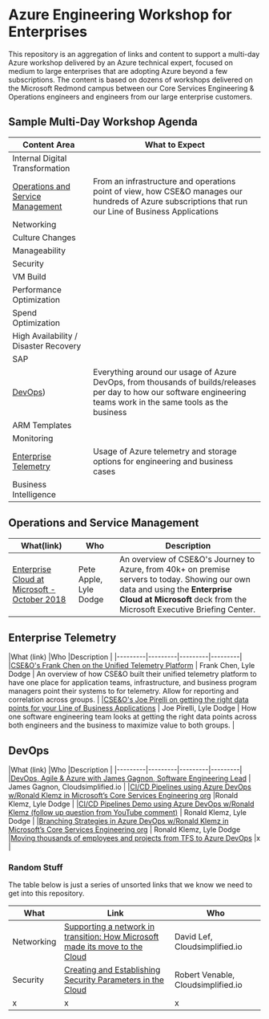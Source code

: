 # Azure Engineering Workshop for Enterprises

This repository is an aggregation of links and content to support a multi-day Azure workshop delivered by an Azure technical expert, focused on medium to large enterprises that are adopting Azure beyond a few subscriptions. The content is based on dozens of workshops delivered on the Microsoft Redmond campus between our Core Services Engineering & Operations engineers and engineers from our large enterprise customers.

## Sample Multi-Day Workshop Agenda

|Content Area  |What to Expect  |
|---------|---------|
|Internal Digital Transformation     |         |
|[Operations and Service Management](#operations-and-service-management) | From an infrastructure and operations point of view, how CSE&O manages our hundreds of Azure subscriptions that run our Line of Business Applications |
|Networking     |         |
|Culture Changes     |         |
|Manageability     |         |
|Security     |         |
|VM Build     |         |
|Performance Optimization     |         |
|Spend Optimization     |         |
|High Availability / Disaster Recovery     |         |
|SAP     |         |
|[DevOps](#devops))    | Everything around our usage of Azure DevOps, from thousands of builds/releases per day to how our software engineering teams work in the same tools as the business |
|ARM Templates     |         |
|Monitoring     |         |
|[Enterprise Telemetry](#enterprise-telemetry) | Usage of Azure telemetry and storage options for engineering and business cases |
|Business Intelligence     |         |

## Operations and Service Management

|What(link)  |Who  |Description  |
|---------|---------|---------|
|[Enterprise Cloud at Microsoft - October 2018](https://www.youtube.com/watch?v=eacCccm-vg4)     | Pete Apple, Lyle Dodge        | An overview of CSE&O's Journey to Azure, from 40k+ on premise servers to today. Showing our own data and using the **Enterprise Cloud at Microsoft** deck from the Microsoft Executive Briefing Center. |

## Enterprise Telemetry

|What (link)  |Who  |Description |
|---------|---------|---------|---------|
|[CSE&O's Frank Chen on the Unified Telemetry Platform](https://www.youtube.com/watch?v=m8QkFHTS43I)     | Frank Chen, Lyle Dodge        | An overview of how CSE&O built their unified telemetry platform to have one place for application teams, infrastructure, and business program managers point their systems to for telemetry. Allow for reporting and correlation across groups. |
|[CSE&O's Joe Pirelli on getting the right data points for your Line of Business Applications](https://www.youtube.com/watch?v=LpsZz_hslbM) | Joe Pirelli, Lyle Dodge | How one software engineering team looks at getting the right data points across both engineers and the business to maximize value to both groups. |

## DevOps

|What (link)  |Who  |Description |
|---------|---------|---------|---------|
|[DevOps, Agile & Azure with James Gagnon, Software Engineering Lead](https://www.youtube.com/watch?v=LhI75Uy6ANA)  | James Gagnon, Cloudsimplified.io  |
|[CI/CD Pipelines using Azure DevOps w/Ronald Klemz in Microsoft’s Core Services Engineering org](https://www.youtube.com/watch?v=CdUQfY8OO1s)  |Ronald Klemz, Lyle Dodge |
|[CI/CD Pipelines Demo using Azure DevOps w/Ronald Klemz (follow up question from YouTube comment)](https://www.youtube.com/watch?v=UykEsmFfWaQ)  | Ronald Klemz, Lyle Dodge |
|[Branching Strategies in Azure DevOps w/Ronald Klemz in Microsoft’s Core Services Engineering org](https://www.youtube.com/watch?v=fxe7UAVWb5M)  | Ronald Klemz, Lyle Dodge |[Moving thousands of employees and projects from TFS to Azure DevOps](https://www.youtube.com/watch?v=YXdrkNtFG0A)  |x |

### Random Stuff

The table below is just a series of unsorted links that we know we need to get into this repository.

|What  |Link  |Who  |
|---------|---------|---------|
|Networking     | [Supporting a network in transition: How Microsoft made its move to the Cloud](https://www.youtube.com/watch?v=N9tri5u4LF0) | David Lef, Cloudsimplified.io |
|Security  | [Creating and Establishing Security Parameters in the Cloud](https://www.youtube.com/watch?v=uRWJFTXW27E&t=66s) | Robert Venable, Cloudsimplified.io |
|x  |x  |x |
